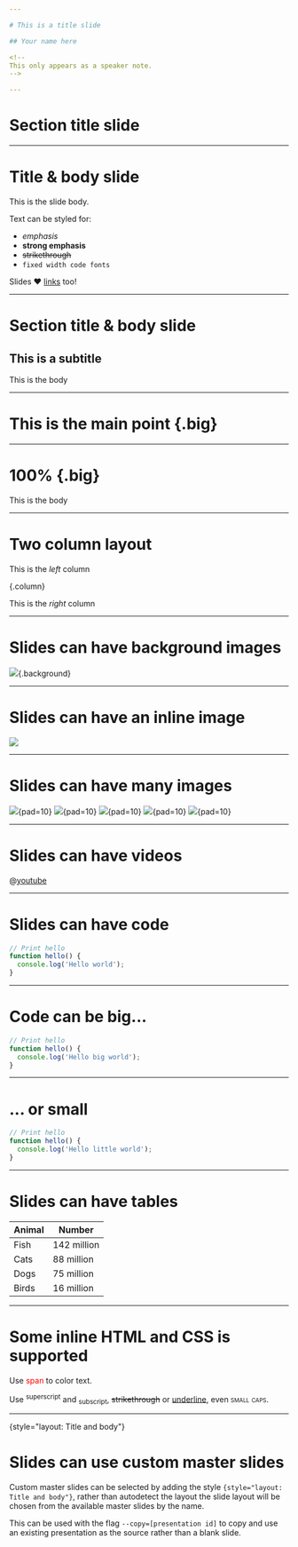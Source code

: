 ```yaml
---

# This is a title slide

## Your name here

<!--
This only appears as a speaker note.
-->

---
```


# Section title slide

---

# Title & body slide

This is the slide body.

Text can be styled for:

* *emphasis*
* **strong emphasis**
* ~~strikethrough~~
* `fixed width code fonts`

Slides :heart: [links](https://developers.google.com/slides) too!

---

# Section title & body slide

## This is a subtitle

This is the body

---

# This is the main point {.big}

---

# 100% {.big}

This is the body

---

# Two column layout

This is the *left* column

{.column}

This is the *right* column

---

# Slides can have background images

![](https://picsum.photos/g/1600/900){.background}

---

# Slides can have an inline image

![](https://picsum.photos/1600/900)

---

# Slides can have many images

![](https://www.gstatic.com/images/branding/product/2x/drive_36dp.png){pad=10}
![](https://www.gstatic.com/images/branding/product/2x/docs_36dp.png){pad=10}
![](https://www.gstatic.com/images/branding/product/2x/sheets_36dp.png){pad=10}
![](https://www.gstatic.com/images/branding/product/2x/slides_36dp.png){pad=10}
![](https://www.gstatic.com/images/branding/product/2x/forms_36dp.png){pad=10}

---

# Slides can have videos

@[youtube](QBcHT0XJRP8)


---
# Slides can have code

```javascript
// Print hello
function hello() {
  console.log('Hello world');
}
```

---
# Code can be big...

```javascript {style="font-size: 36pt"}
// Print hello
function hello() {
  console.log('Hello big world');
}
```

---
# ... or small

```javascript {style="font-size: 8p"}
// Print hello
function hello() {
  console.log('Hello little world');
}
```

---
# Slides can have tables

Animal | Number
-------|--------
Fish   | 142 million
Cats   | 88 million
Dogs   | 75 million
Birds  | 16 million

---
# Some inline HTML and CSS is supported

Use <span style="color:red">span</span> to color text.

Use <sup>superscript</sup> and <sub>subscript</sub>, <span style="text-decoration: line-through">strikethrough</span>
or <span style="text-decoration: underline">underline</span>, even <span style="font-variant: small-caps">small caps.</span>

---
{style="layout: Title and body"}

# Slides can use custom master slides

Custom master slides can be selected by adding the style `{style="layout: Title and body"}`, rather than autodetect the layout 
the slide layout will be chosen from the available master slides by the name.

This can be used with the flag `--copy=[presentation id]` to copy and use an existing presentation as the source rather than a blank slide.
